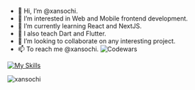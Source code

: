 - 👋 Hi, I’m @xansochi.
- 👀 I’m interested in Web and Mobile frontend development.
- 📜 I’m currently learning React and NextJS.
- 📱 I also teach Dart and Flutter.
- 💞️ I’m looking to collaborate on any interesting project.
- 📫 To reach me @xansochi.
![Codewars](https://github.r2v.ch/codewars?user=Xansochi&name=true&top_languages=true&stroke=%23b362ff&theme=purple_dark)

[![My Skills](https://skillicons.dev/icons?i=java,kotlin,nodejs,figma&theme=light)](https://skillicons.dev)

<p align="left"> <img src="https://komarev.com/ghpvc/?username=xansochi&label=Profile%20views&color=0e75b6&style=flat" alt="xansochi" /> </p>

